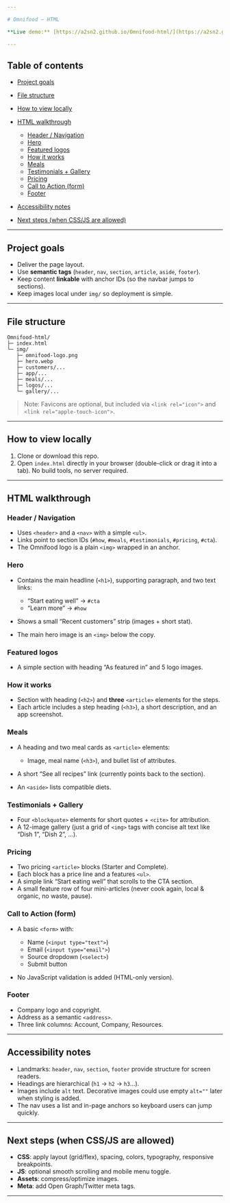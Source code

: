 ```yaml
---

# Omnifood — HTML

**Live demo:** [https://a2sn2.github.io/Omnifood-html/](https://a2sn2.github.io/Omnifood-html/)

---
```


## Table of contents

* [Project goals](#project-goals)
* [File structure](#file-structure)
* [How to view locally](#how-to-view-locally)
* [HTML walkthrough](#html-walkthrough)

  * [Header / Navigation](#header--navigation)
  * [Hero](#hero)
  * [Featured logos](#featured-logos)
  * [How it works](#how-it-works)
  * [Meals](#meals)
  * [Testimonials + Gallery](#testimonials--gallery)
  * [Pricing](#pricing)
  * [Call to Action (form)](#call-to-action-form)
  * [Footer](#footer)
* [Accessibility notes](#accessibility-notes)
* [Next steps (when CSS/JS are allowed)](#next-steps-when-cssjs-are-allowed)

---

## Project goals

* Deliver the page layout.
* Use **semantic tags** (`header`, `nav`, `section`, `article`, `aside`, `footer`).
* Keep content **linkable** with anchor IDs (so the navbar jumps to sections).
* Keep images local under `img/` so deployment is simple.

---

## File structure

```
Omnifood-html/
├─ index.html          
└─ img/                
   ├─ omnifood-logo.png
   ├─ hero.webp
   ├─ customers/...
   ├─ app/...
   ├─ meals/...
   ├─ logos/...
   └─ gallery/...
```

> Note: Favicons are optional, but included via `<link rel="icon">` and `<link rel="apple-touch-icon">`.

---

## How to view locally

1. Clone or download this repo.
2. Open `index.html` directly in your browser (double-click or drag it into a tab).
   No build tools, no server required.

---

## HTML walkthrough

### Header / Navigation

* Uses `<header>` and a `<nav>` with a simple `<ul>`.
* Links point to section IDs (`#how`, `#meals`, `#testimonials`, `#pricing`, `#cta`).
* The Omnifood logo is a plain `<img>` wrapped in an anchor.

### Hero

* Contains the main headline (`<h1>`), supporting paragraph, and two text links:

  * “Start eating well” → `#cta`
  * “Learn more” → `#how`
* Shows a small “Recent customers” strip (images + short stat).
* The main hero image is an `<img>` below the copy.

### Featured logos

* A simple section with heading “As featured in” and 5 logo images.

### How it works

* Section with heading (`<h2>`) and **three** `<article>` elements for the steps.
* Each article includes a step heading (`<h3>`), a short description, and an app screenshot.

### Meals

* A heading and two meal cards as `<article>` elements:

  * Image, meal name (`<h3>`), and bullet list of attributes.
* A short “See all recipes” link (currently points back to the section).
* An `<aside>` lists compatible diets.

### Testimonials + Gallery

* Four `<blockquote>` elements for short quotes + `<cite>` for attribution.
* A 12-image gallery (just a grid of `<img>` tags with concise alt text like “Dish 1”, “Dish 2”, …).

### Pricing

* Two pricing `<article>` blocks (Starter and Complete).
* Each block has a price line and a features `<ul>`.
* A simple link “Start eating well” that scrolls to the CTA section.
* A small feature row of four mini-articles (never cook again, local & organic, no waste, pause).

### Call to Action (form)

* A basic `<form>` with:

  * Name (`<input type="text">`)
  * Email (`<input type="email">`)
  * Source dropdown (`<select>`)
  * Submit button
* No JavaScript validation is added (HTML-only version).

### Footer

* Company logo and copyright.
* Address as a semantic `<address>`.
* Three link columns: Account, Company, Resources.

---

## Accessibility notes

* Landmarks: `header`, `nav`, `section`, `footer` provide structure for screen readers.
* Headings are hierarchical (`h1` → `h2` → `h3`…).
* Images include `alt` text. Decorative images could use empty `alt=""` later when styling is added.
* The nav uses a list and in-page anchors so keyboard users can jump quickly.

---

## Next steps (when CSS/JS are allowed)

* **CSS**: apply layout (grid/flex), spacing, colors, typography, responsive breakpoints.
* **JS**: optional smooth scrolling and mobile menu toggle.
* **Assets**: compress/optimize images.
* **Meta**: add Open Graph/Twitter meta tags.

---

